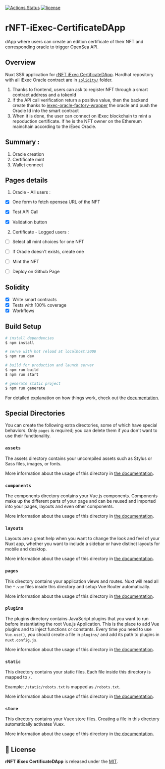 [![Actions Status](https://github.com/realNFT/rNFT-iExec-CertificateDApp/actions/workflows/solidity.yml/badge.svg)](https://github.com/realNFT/rNFT-iExec-CertificateDApp/actions)
[![license](https://img.shields.io/badge/License-MIT-blue.svg)](https://opensource.org/licenses/MIT)
# rNFT-iExec-CertificateDApp

dApp where users can create an edition certificate of their NFT and corresponding oracle to trigger OpenSea API.

## Overview

Nuxt SSR application for [rNFT iExec CertificateDApp](/).
Hardhat repository with all iExec Oracle contract are in [`solidity/`]("/solidity") folder.

1. Thanks to frontend, users can ask to register NFT through a smart contract address and a tokenId
2. If the API call verification return a positive value, then the backend create thanks to [iexec-oracle-factory-wrapper](https://github.com/iExecBlockchainComputing/iexec-oracle-factory-wrapper) the oracle and push the Oracle Id into the smart contract
3. When it is done, the user can connect on iExec blockchain to mint a repoduction certificate. If he is the NFT owner on the Ethereum mainchain according to the iExec Oracle.


## Summary : 
1. Oracle creation
2. Certificate mint
3. Wallet connect

## Pages details

1. Oracle - All users :
	
- [x] One form to fetch opensea URL of the NFT
- [x] Test API Call
- [x] Validation button 
	
	
2. Certificate - Logged users : 
- [ ] Select all mint choices for one NFT
- [ ] If Oracle doesn't exists, create one
- [ ] Mint the NFT

- [ ] Deploy on Github Page

## Solidity

- [x] Write smart contracts
- [x] Tests with 100% coverage
- [x] Workflows 

## Build Setup

```bash
# install dependencies
$ npm install

# serve with hot reload at localhost:3000
$ npm run dev

# build for production and launch server
$ npm run build
$ npm run start

# generate static project
$ npm run generate
```

For detailed explanation on how things work, check out the [documentation](https://nuxtjs.org).

## Special Directories

You can create the following extra directories, some of which have special behaviors. Only `pages` is required; you can delete them if you don't want to use their functionality.

### `assets`

The assets directory contains your uncompiled assets such as Stylus or Sass files, images, or fonts.

More information about the usage of this directory in [the documentation](https://nuxtjs.org/docs/2.x/directory-structure/assets).

### `components`

The components directory contains your Vue.js components. Components make up the different parts of your page and can be reused and imported into your pages, layouts and even other components.

More information about the usage of this directory in [the documentation](https://nuxtjs.org/docs/2.x/directory-structure/components).

### `layouts`

Layouts are a great help when you want to change the look and feel of your Nuxt app, whether you want to include a sidebar or have distinct layouts for mobile and desktop.

More information about the usage of this directory in [the documentation](https://nuxtjs.org/docs/2.x/directory-structure/layouts).


### `pages`

This directory contains your application views and routes. Nuxt will read all the `*.vue` files inside this directory and setup Vue Router automatically.

More information about the usage of this directory in [the documentation](https://nuxtjs.org/docs/2.x/get-started/routing).

### `plugins`

The plugins directory contains JavaScript plugins that you want to run before instantiating the root Vue.js Application. This is the place to add Vue plugins and to inject functions or constants. Every time you need to use `Vue.use()`, you should create a file in `plugins/` and add its path to plugins in `nuxt.config.js`.

More information about the usage of this directory in [the documentation](https://nuxtjs.org/docs/2.x/directory-structure/plugins).

### `static`

This directory contains your static files. Each file inside this directory is mapped to `/`.

Example: `/static/robots.txt` is mapped as `/robots.txt`.

More information about the usage of this directory in [the documentation](https://nuxtjs.org/docs/2.x/directory-structure/static).

### `store`

This directory contains your Vuex store files. Creating a file in this directory automatically activates Vuex.

More information about the usage of this directory in [the documentation](https://nuxtjs.org/docs/2.x/directory-structure/store).


## 📄 License

**rNFT iExec CertificateDApp** is released under the [MIT](LICENSE).
